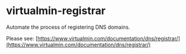 # virtualmin-registrar
Automate the process of registering DNS domains.

Please see: [https://www.virtualmin.com/documentation/dns/registrar/](https://www.virtualmin.com/documentation/dns/registrar/)
